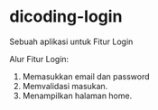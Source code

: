 # dicoding-login

Sebuah aplikasi untuk Fitur Login

Alur Fitur Login:
1. Memasukkan email dan password
2. Memvalidasi masukan.
3. Menampilkan halaman home.
